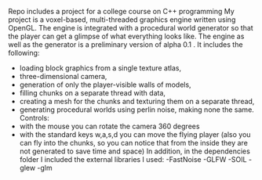 Repo includes a project for a college course on C++ programming
My project is a voxel-based, multi-threaded graphics engine written using OpenGL. The engine is integrated with a procedural world generator so that the player can get a glimpse of what everything looks like.
The engine as well as the generator is a preliminary version of alpha 0.1 . It includes the following:
- loading block graphics from a single texture atlas,
- three-dimensional camera,
- generation of only the player-visible walls of models,
- filling chunks on a separate thread with data,
- creating a mesh for the chunks and texturing them on a separate thread,
- generating procedural worlds using perlin noise, making none the same.
Controls:
- with the mouse you can rotate the camera 360 degrees
- with the standard keys w,a,s,d you can move the flying player (also you can fly into the chunks, so you can notice that from the inside they are not generated to save time and space)
In addition, in the dependencies folder I included the external libraries I used:
-FastNoise
-GLFW
-SOIL
-glew
-glm
